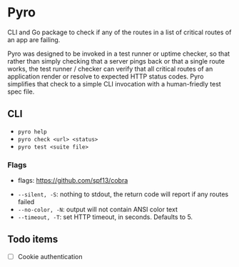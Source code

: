 # Pyro

CLI and Go package to check if any of the routes in a list of critical routes of an app are failing.

Pyro was designed to be invoked in a test runner or uptime checker, so that rather than simply checking that a server pings back or that a single route works, the test runner / checker can verify that all critical routes of an application render or resolve to expected HTTP status codes. Pyro simplifies that check to a simple CLI invocation with a human-friedly test spec file.

## CLI

- `pyro help`
- `pyro check <url> <status>`
- `pyro test <suite file>`

### Flags

* flags: https://github.com/spf13/cobra

- `--silent, -S`: nothing to stdout, the return code will report if any routes failed
- `--no-color, -N`: output will not contain ANSI color text
- `--timeout, -T`: set HTTP timeout, in seconds. Defaults to 5.

## Todo items
- [ ] Cookie authentication

